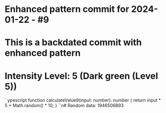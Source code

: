 ﻿# Enhanced pattern commit for 2024-01-22 - #9
# This is a backdated commit with enhanced pattern
# Intensity Level: 5 (Dark green (Level 5))
`	ypescript
function calculateValue9(input: number): number {
    return input * 5 + Math.random() * 10;
}
``n# Random data: 1946506893

